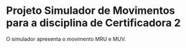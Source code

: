 # Projeto Simulador de Movimentos para a disciplina de Certificadora 2

O simulador apresenta o movimento MRU e MUV.
